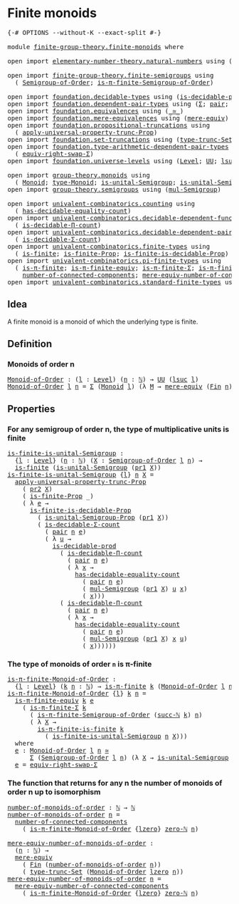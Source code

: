 # Finite monoids

<pre class="Agda"><a id="27" class="Symbol">{-#</a> <a id="31" class="Keyword">OPTIONS</a> <a id="39" class="Pragma">--without-K</a> <a id="51" class="Pragma">--exact-split</a> <a id="65" class="Symbol">#-}</a>

<a id="70" class="Keyword">module</a> <a id="77" href="finite-group-theory.finite-monoids.html" class="Module">finite-group-theory.finite-monoids</a> <a id="112" class="Keyword">where</a>

<a id="119" class="Keyword">open</a> <a id="124" class="Keyword">import</a> <a id="131" href="elementary-number-theory.natural-numbers.html" class="Module">elementary-number-theory.natural-numbers</a> <a id="172" class="Keyword">using</a> <a id="178" class="Symbol">(</a><a id="179" href="elementary-number-theory.natural-numbers.html#1458" class="Datatype">ℕ</a><a id="180" class="Symbol">;</a> <a id="182" href="elementary-number-theory.natural-numbers.html#1492" class="InductiveConstructor">succ-ℕ</a><a id="188" class="Symbol">;</a> <a id="190" href="elementary-number-theory.natural-numbers.html#1479" class="InductiveConstructor">zero-ℕ</a><a id="196" class="Symbol">)</a>

<a id="199" class="Keyword">open</a> <a id="204" class="Keyword">import</a> <a id="211" href="finite-group-theory.finite-semigroups.html" class="Module">finite-group-theory.finite-semigroups</a> <a id="249" class="Keyword">using</a>
  <a id="257" class="Symbol">(</a> <a id="259" href="finite-group-theory.finite-semigroups.html#2195" class="Function">Semigroup-of-Order</a><a id="277" class="Symbol">;</a> <a id="279" href="finite-group-theory.finite-semigroups.html#3278" class="Function">is-π-finite-Semigroup-of-Order</a><a id="309" class="Symbol">)</a>

<a id="312" class="Keyword">open</a> <a id="317" class="Keyword">import</a> <a id="324" href="foundation.decidable-types.html" class="Module">foundation.decidable-types</a> <a id="351" class="Keyword">using</a> <a id="357" class="Symbol">(</a><a id="358" href="foundation.decidable-types.html#3336" class="Function">is-decidable-prod</a><a id="375" class="Symbol">)</a>
<a id="377" class="Keyword">open</a> <a id="382" class="Keyword">import</a> <a id="389" href="foundation.dependent-pair-types.html" class="Module">foundation.dependent-pair-types</a> <a id="421" class="Keyword">using</a> <a id="427" class="Symbol">(</a><a id="428" href="foundation-core.dependent-pair-types.html#515" class="Record">Σ</a><a id="429" class="Symbol">;</a> <a id="431" href="foundation-core.dependent-pair-types.html#588" class="InductiveConstructor">pair</a><a id="435" class="Symbol">;</a> <a id="437" href="foundation-core.dependent-pair-types.html#605" class="Field">pr1</a><a id="440" class="Symbol">;</a> <a id="442" href="foundation-core.dependent-pair-types.html#617" class="Field">pr2</a><a id="445" class="Symbol">)</a>
<a id="447" class="Keyword">open</a> <a id="452" class="Keyword">import</a> <a id="459" href="foundation.equivalences.html" class="Module">foundation.equivalences</a> <a id="483" class="Keyword">using</a> <a id="489" class="Symbol">(</a><a id="490" href="foundation-core.equivalences.html#1621" class="Function Operator">_≃_</a><a id="493" class="Symbol">)</a>
<a id="495" class="Keyword">open</a> <a id="500" class="Keyword">import</a> <a id="507" href="foundation.mere-equivalences.html" class="Module">foundation.mere-equivalences</a> <a id="536" class="Keyword">using</a> <a id="542" class="Symbol">(</a><a id="543" href="foundation.mere-equivalences.html#1415" class="Function">mere-equiv</a><a id="553" class="Symbol">)</a>
<a id="555" class="Keyword">open</a> <a id="560" class="Keyword">import</a> <a id="567" href="foundation.propositional-truncations.html" class="Module">foundation.propositional-truncations</a> <a id="604" class="Keyword">using</a>
  <a id="612" class="Symbol">(</a> <a id="614" href="foundation.propositional-truncations.html#5611" class="Function">apply-universal-property-trunc-Prop</a><a id="649" class="Symbol">)</a>
<a id="651" class="Keyword">open</a> <a id="656" class="Keyword">import</a> <a id="663" href="foundation.set-truncations.html" class="Module">foundation.set-truncations</a> <a id="690" class="Keyword">using</a> <a id="696" class="Symbol">(</a><a id="697" href="foundation.set-truncations.html#4001" class="Function">type-trunc-Set</a><a id="711" class="Symbol">)</a>
<a id="713" class="Keyword">open</a> <a id="718" class="Keyword">import</a> <a id="725" href="foundation.type-arithmetic-dependent-pair-types.html" class="Module">foundation.type-arithmetic-dependent-pair-types</a> <a id="773" class="Keyword">using</a>
  <a id="781" class="Symbol">(</a> <a id="783" href="foundation-core.type-arithmetic-dependent-pair-types.html#11512" class="Function">equiv-right-swap-Σ</a><a id="801" class="Symbol">)</a>
<a id="803" class="Keyword">open</a> <a id="808" class="Keyword">import</a> <a id="815" href="foundation.universe-levels.html" class="Module">foundation.universe-levels</a> <a id="842" class="Keyword">using</a> <a id="848" class="Symbol">(</a><a id="849" href="Agda.Primitive.html#597" class="Postulate">Level</a><a id="854" class="Symbol">;</a> <a id="856" href="foundation-core.universe-levels.html#235" class="Primitive">UU</a><a id="858" class="Symbol">;</a> <a id="860" href="Agda.Primitive.html#780" class="Primitive">lsuc</a><a id="864" class="Symbol">;</a> <a id="866" href="Agda.Primitive.html#764" class="Primitive">lzero</a><a id="871" class="Symbol">)</a>

<a id="874" class="Keyword">open</a> <a id="879" class="Keyword">import</a> <a id="886" href="group-theory.monoids.html" class="Module">group-theory.monoids</a> <a id="907" class="Keyword">using</a>
  <a id="915" class="Symbol">(</a> <a id="917" href="group-theory.monoids.html#1007" class="Function">Monoid</a><a id="923" class="Symbol">;</a> <a id="925" href="group-theory.monoids.html#1182" class="Function">type-Monoid</a><a id="936" class="Symbol">;</a> <a id="938" href="group-theory.monoids.html#897" class="Function">is-unital-Semigroup</a><a id="957" class="Symbol">;</a> <a id="959" href="group-theory.monoids.html#3269" class="Function">is-unital-Semigroup-Prop</a><a id="983" class="Symbol">)</a>
<a id="985" class="Keyword">open</a> <a id="990" class="Keyword">import</a> <a id="997" href="group-theory.semigroups.html" class="Module">group-theory.semigroups</a> <a id="1021" class="Keyword">using</a> <a id="1027" class="Symbol">(</a><a id="1028" href="group-theory.semigroups.html#1215" class="Function">mul-Semigroup</a><a id="1041" class="Symbol">)</a>

<a id="1044" class="Keyword">open</a> <a id="1049" class="Keyword">import</a> <a id="1056" href="univalent-combinatorics.counting.html" class="Module">univalent-combinatorics.counting</a> <a id="1089" class="Keyword">using</a>
  <a id="1097" class="Symbol">(</a> <a id="1099" href="univalent-combinatorics.counting.html#6218" class="Function">has-decidable-equality-count</a><a id="1127" class="Symbol">)</a>
<a id="1129" class="Keyword">open</a> <a id="1134" class="Keyword">import</a> <a id="1141" href="univalent-combinatorics.decidable-dependent-function-types.html" class="Module">univalent-combinatorics.decidable-dependent-function-types</a> <a id="1200" class="Keyword">using</a>
  <a id="1208" class="Symbol">(</a> <a id="1210" href="univalent-combinatorics.decidable-dependent-function-types.html#1768" class="Function">is-decidable-Π-count</a><a id="1230" class="Symbol">)</a>
<a id="1232" class="Keyword">open</a> <a id="1237" class="Keyword">import</a> <a id="1244" href="univalent-combinatorics.decidable-dependent-pair-types.html" class="Module">univalent-combinatorics.decidable-dependent-pair-types</a> <a id="1299" class="Keyword">using</a>
  <a id="1307" class="Symbol">(</a> <a id="1309" href="univalent-combinatorics.decidable-dependent-pair-types.html#1962" class="Function">is-decidable-Σ-count</a><a id="1329" class="Symbol">)</a>
<a id="1331" class="Keyword">open</a> <a id="1336" class="Keyword">import</a> <a id="1343" href="univalent-combinatorics.finite-types.html" class="Module">univalent-combinatorics.finite-types</a> <a id="1380" class="Keyword">using</a>
  <a id="1388" class="Symbol">(</a> <a id="1390" href="univalent-combinatorics.finite-types.html#4174" class="Function">is-finite</a><a id="1399" class="Symbol">;</a> <a id="1401" href="univalent-combinatorics.finite-types.html#4083" class="Function">is-finite-Prop</a><a id="1415" class="Symbol">;</a> <a id="1417" href="univalent-combinatorics.finite-types.html#9569" class="Function">is-finite-is-decidable-Prop</a><a id="1444" class="Symbol">)</a>
<a id="1446" class="Keyword">open</a> <a id="1451" class="Keyword">import</a> <a id="1458" href="univalent-combinatorics.pi-finite-types.html" class="Module">univalent-combinatorics.pi-finite-types</a> <a id="1498" class="Keyword">using</a>
  <a id="1506" class="Symbol">(</a> <a id="1508" href="univalent-combinatorics.pi-finite-types.html#8754" class="Function">is-π-finite</a><a id="1519" class="Symbol">;</a> <a id="1521" href="univalent-combinatorics.pi-finite-types.html#10960" class="Function">is-π-finite-equiv</a><a id="1538" class="Symbol">;</a> <a id="1540" href="univalent-combinatorics.pi-finite-types.html#34849" class="Function">is-π-finite-Σ</a><a id="1553" class="Symbol">;</a> <a id="1555" href="univalent-combinatorics.pi-finite-types.html#14753" class="Function">is-π-finite-is-finite</a><a id="1576" class="Symbol">;</a>
    <a id="1582" href="univalent-combinatorics.pi-finite-types.html#8032" class="Function">number-of-connected-components</a><a id="1612" class="Symbol">;</a> <a id="1614" href="univalent-combinatorics.pi-finite-types.html#8197" class="Function">mere-equiv-number-of-connected-components</a><a id="1655" class="Symbol">)</a>
<a id="1657" class="Keyword">open</a> <a id="1662" class="Keyword">import</a> <a id="1669" href="univalent-combinatorics.standard-finite-types.html" class="Module">univalent-combinatorics.standard-finite-types</a> <a id="1715" class="Keyword">using</a> <a id="1721" class="Symbol">(</a><a id="1722" href="univalent-combinatorics.standard-finite-types.html#2523" class="Function">Fin</a><a id="1725" class="Symbol">)</a>
</pre>
## Idea

A finite monoid is a monoid of which the underlying type is finite.

## Definition

### Monoids of order n

<pre class="Agda"><a id="Monoid-of-Order"></a><a id="1857" href="finite-group-theory.finite-monoids.html#1857" class="Function">Monoid-of-Order</a> <a id="1873" class="Symbol">:</a> <a id="1875" class="Symbol">(</a><a id="1876" href="finite-group-theory.finite-monoids.html#1876" class="Bound">l</a> <a id="1878" class="Symbol">:</a> <a id="1880" href="Agda.Primitive.html#597" class="Postulate">Level</a><a id="1885" class="Symbol">)</a> <a id="1887" class="Symbol">(</a><a id="1888" href="finite-group-theory.finite-monoids.html#1888" class="Bound">n</a> <a id="1890" class="Symbol">:</a> <a id="1892" href="elementary-number-theory.natural-numbers.html#1458" class="Datatype">ℕ</a><a id="1893" class="Symbol">)</a> <a id="1895" class="Symbol">→</a> <a id="1897" href="foundation-core.universe-levels.html#235" class="Primitive">UU</a> <a id="1900" class="Symbol">(</a><a id="1901" href="Agda.Primitive.html#780" class="Primitive">lsuc</a> <a id="1906" href="finite-group-theory.finite-monoids.html#1876" class="Bound">l</a><a id="1907" class="Symbol">)</a>
<a id="1909" href="finite-group-theory.finite-monoids.html#1857" class="Function">Monoid-of-Order</a> <a id="1925" href="finite-group-theory.finite-monoids.html#1925" class="Bound">l</a> <a id="1927" href="finite-group-theory.finite-monoids.html#1927" class="Bound">n</a> <a id="1929" class="Symbol">=</a> <a id="1931" href="foundation-core.dependent-pair-types.html#515" class="Record">Σ</a> <a id="1933" class="Symbol">(</a><a id="1934" href="group-theory.monoids.html#1007" class="Function">Monoid</a> <a id="1941" href="finite-group-theory.finite-monoids.html#1925" class="Bound">l</a><a id="1942" class="Symbol">)</a> <a id="1944" class="Symbol">(λ</a> <a id="1947" href="finite-group-theory.finite-monoids.html#1947" class="Bound">M</a> <a id="1949" class="Symbol">→</a> <a id="1951" href="foundation.mere-equivalences.html#1415" class="Function">mere-equiv</a> <a id="1962" class="Symbol">(</a><a id="1963" href="univalent-combinatorics.standard-finite-types.html#2523" class="Function">Fin</a> <a id="1967" href="finite-group-theory.finite-monoids.html#1927" class="Bound">n</a><a id="1968" class="Symbol">)</a> <a id="1970" class="Symbol">(</a><a id="1971" href="group-theory.monoids.html#1182" class="Function">type-Monoid</a> <a id="1983" href="finite-group-theory.finite-monoids.html#1947" class="Bound">M</a><a id="1984" class="Symbol">))</a>
</pre>
## Properties

### For any semigroup of order n, the type of multiplicative units is finite

<pre class="Agda"><a id="is-finite-is-unital-Semigroup"></a><a id="2093" href="finite-group-theory.finite-monoids.html#2093" class="Function">is-finite-is-unital-Semigroup</a> <a id="2123" class="Symbol">:</a>
  <a id="2127" class="Symbol">{</a><a id="2128" href="finite-group-theory.finite-monoids.html#2128" class="Bound">l</a> <a id="2130" class="Symbol">:</a> <a id="2132" href="Agda.Primitive.html#597" class="Postulate">Level</a><a id="2137" class="Symbol">}</a> <a id="2139" class="Symbol">(</a><a id="2140" href="finite-group-theory.finite-monoids.html#2140" class="Bound">n</a> <a id="2142" class="Symbol">:</a> <a id="2144" href="elementary-number-theory.natural-numbers.html#1458" class="Datatype">ℕ</a><a id="2145" class="Symbol">)</a> <a id="2147" class="Symbol">(</a><a id="2148" href="finite-group-theory.finite-monoids.html#2148" class="Bound">X</a> <a id="2150" class="Symbol">:</a> <a id="2152" href="finite-group-theory.finite-semigroups.html#2195" class="Function">Semigroup-of-Order</a> <a id="2171" href="finite-group-theory.finite-monoids.html#2128" class="Bound">l</a> <a id="2173" href="finite-group-theory.finite-monoids.html#2140" class="Bound">n</a><a id="2174" class="Symbol">)</a> <a id="2176" class="Symbol">→</a>
  <a id="2180" href="univalent-combinatorics.finite-types.html#4174" class="Function">is-finite</a> <a id="2190" class="Symbol">(</a><a id="2191" href="group-theory.monoids.html#897" class="Function">is-unital-Semigroup</a> <a id="2211" class="Symbol">(</a><a id="2212" href="foundation-core.dependent-pair-types.html#605" class="Field">pr1</a> <a id="2216" href="finite-group-theory.finite-monoids.html#2148" class="Bound">X</a><a id="2217" class="Symbol">))</a>
<a id="2220" href="finite-group-theory.finite-monoids.html#2093" class="Function">is-finite-is-unital-Semigroup</a> <a id="2250" class="Symbol">{</a><a id="2251" href="finite-group-theory.finite-monoids.html#2251" class="Bound">l</a><a id="2252" class="Symbol">}</a> <a id="2254" href="finite-group-theory.finite-monoids.html#2254" class="Bound">n</a> <a id="2256" href="finite-group-theory.finite-monoids.html#2256" class="Bound">X</a> <a id="2258" class="Symbol">=</a>
  <a id="2262" href="foundation.propositional-truncations.html#5611" class="Function">apply-universal-property-trunc-Prop</a>
    <a id="2302" class="Symbol">(</a> <a id="2304" href="foundation-core.dependent-pair-types.html#617" class="Field">pr2</a> <a id="2308" href="finite-group-theory.finite-monoids.html#2256" class="Bound">X</a><a id="2309" class="Symbol">)</a>
    <a id="2315" class="Symbol">(</a> <a id="2317" href="univalent-combinatorics.finite-types.html#4083" class="Function">is-finite-Prop</a> <a id="2332" class="Symbol">_)</a>
    <a id="2339" class="Symbol">(</a> <a id="2341" class="Symbol">λ</a> <a id="2343" href="finite-group-theory.finite-monoids.html#2343" class="Bound">e</a> <a id="2345" class="Symbol">→</a>
      <a id="2353" href="univalent-combinatorics.finite-types.html#9569" class="Function">is-finite-is-decidable-Prop</a>
        <a id="2389" class="Symbol">(</a> <a id="2391" href="group-theory.monoids.html#3269" class="Function">is-unital-Semigroup-Prop</a> <a id="2416" class="Symbol">(</a><a id="2417" href="foundation-core.dependent-pair-types.html#605" class="Field">pr1</a> <a id="2421" href="finite-group-theory.finite-monoids.html#2256" class="Bound">X</a><a id="2422" class="Symbol">))</a>
        <a id="2433" class="Symbol">(</a> <a id="2435" href="univalent-combinatorics.decidable-dependent-pair-types.html#1962" class="Function">is-decidable-Σ-count</a>
          <a id="2466" class="Symbol">(</a> <a id="2468" href="foundation-core.dependent-pair-types.html#588" class="InductiveConstructor">pair</a> <a id="2473" href="finite-group-theory.finite-monoids.html#2254" class="Bound">n</a> <a id="2475" href="finite-group-theory.finite-monoids.html#2343" class="Bound">e</a><a id="2476" class="Symbol">)</a>
          <a id="2488" class="Symbol">(</a> <a id="2490" class="Symbol">λ</a> <a id="2492" href="finite-group-theory.finite-monoids.html#2492" class="Bound">u</a> <a id="2494" class="Symbol">→</a>
            <a id="2508" href="foundation.decidable-types.html#3336" class="Function">is-decidable-prod</a>
              <a id="2540" class="Symbol">(</a> <a id="2542" href="univalent-combinatorics.decidable-dependent-function-types.html#1768" class="Function">is-decidable-Π-count</a>
                <a id="2579" class="Symbol">(</a> <a id="2581" href="foundation-core.dependent-pair-types.html#588" class="InductiveConstructor">pair</a> <a id="2586" href="finite-group-theory.finite-monoids.html#2254" class="Bound">n</a> <a id="2588" href="finite-group-theory.finite-monoids.html#2343" class="Bound">e</a><a id="2589" class="Symbol">)</a>
                <a id="2607" class="Symbol">(</a> <a id="2609" class="Symbol">λ</a> <a id="2611" href="finite-group-theory.finite-monoids.html#2611" class="Bound">x</a> <a id="2613" class="Symbol">→</a>
                  <a id="2633" href="univalent-combinatorics.counting.html#6218" class="Function">has-decidable-equality-count</a>
                    <a id="2682" class="Symbol">(</a> <a id="2684" href="foundation-core.dependent-pair-types.html#588" class="InductiveConstructor">pair</a> <a id="2689" href="finite-group-theory.finite-monoids.html#2254" class="Bound">n</a> <a id="2691" href="finite-group-theory.finite-monoids.html#2343" class="Bound">e</a><a id="2692" class="Symbol">)</a>
                    <a id="2714" class="Symbol">(</a> <a id="2716" href="group-theory.semigroups.html#1215" class="Function">mul-Semigroup</a> <a id="2730" class="Symbol">(</a><a id="2731" href="foundation-core.dependent-pair-types.html#605" class="Field">pr1</a> <a id="2735" href="finite-group-theory.finite-monoids.html#2256" class="Bound">X</a><a id="2736" class="Symbol">)</a> <a id="2738" href="finite-group-theory.finite-monoids.html#2492" class="Bound">u</a> <a id="2740" href="finite-group-theory.finite-monoids.html#2611" class="Bound">x</a><a id="2741" class="Symbol">)</a>
                    <a id="2763" class="Symbol">(</a> <a id="2765" href="finite-group-theory.finite-monoids.html#2611" class="Bound">x</a><a id="2766" class="Symbol">)))</a>
              <a id="2784" class="Symbol">(</a> <a id="2786" href="univalent-combinatorics.decidable-dependent-function-types.html#1768" class="Function">is-decidable-Π-count</a>
                <a id="2823" class="Symbol">(</a> <a id="2825" href="foundation-core.dependent-pair-types.html#588" class="InductiveConstructor">pair</a> <a id="2830" href="finite-group-theory.finite-monoids.html#2254" class="Bound">n</a> <a id="2832" href="finite-group-theory.finite-monoids.html#2343" class="Bound">e</a><a id="2833" class="Symbol">)</a>
                <a id="2851" class="Symbol">(</a> <a id="2853" class="Symbol">λ</a> <a id="2855" href="finite-group-theory.finite-monoids.html#2855" class="Bound">x</a> <a id="2857" class="Symbol">→</a>
                  <a id="2877" href="univalent-combinatorics.counting.html#6218" class="Function">has-decidable-equality-count</a>
                    <a id="2926" class="Symbol">(</a> <a id="2928" href="foundation-core.dependent-pair-types.html#588" class="InductiveConstructor">pair</a> <a id="2933" href="finite-group-theory.finite-monoids.html#2254" class="Bound">n</a> <a id="2935" href="finite-group-theory.finite-monoids.html#2343" class="Bound">e</a><a id="2936" class="Symbol">)</a>
                    <a id="2958" class="Symbol">(</a> <a id="2960" href="group-theory.semigroups.html#1215" class="Function">mul-Semigroup</a> <a id="2974" class="Symbol">(</a><a id="2975" href="foundation-core.dependent-pair-types.html#605" class="Field">pr1</a> <a id="2979" href="finite-group-theory.finite-monoids.html#2256" class="Bound">X</a><a id="2980" class="Symbol">)</a> <a id="2982" href="finite-group-theory.finite-monoids.html#2855" class="Bound">x</a> <a id="2984" href="finite-group-theory.finite-monoids.html#2492" class="Bound">u</a><a id="2985" class="Symbol">)</a>
                    <a id="3007" class="Symbol">(</a> <a id="3009" href="finite-group-theory.finite-monoids.html#2855" class="Bound">x</a><a id="3010" class="Symbol">))))))</a>
</pre>
### The type of monoids of order `n` is π-finite

<pre class="Agda"><a id="is-π-finite-Monoid-of-Order"></a><a id="3080" href="finite-group-theory.finite-monoids.html#3080" class="Function">is-π-finite-Monoid-of-Order</a> <a id="3108" class="Symbol">:</a>
  <a id="3112" class="Symbol">{</a><a id="3113" href="finite-group-theory.finite-monoids.html#3113" class="Bound">l</a> <a id="3115" class="Symbol">:</a> <a id="3117" href="Agda.Primitive.html#597" class="Postulate">Level</a><a id="3122" class="Symbol">}</a> <a id="3124" class="Symbol">(</a><a id="3125" href="finite-group-theory.finite-monoids.html#3125" class="Bound">k</a> <a id="3127" href="finite-group-theory.finite-monoids.html#3127" class="Bound">n</a> <a id="3129" class="Symbol">:</a> <a id="3131" href="elementary-number-theory.natural-numbers.html#1458" class="Datatype">ℕ</a><a id="3132" class="Symbol">)</a> <a id="3134" class="Symbol">→</a> <a id="3136" href="univalent-combinatorics.pi-finite-types.html#8754" class="Function">is-π-finite</a> <a id="3148" href="finite-group-theory.finite-monoids.html#3125" class="Bound">k</a> <a id="3150" class="Symbol">(</a><a id="3151" href="finite-group-theory.finite-monoids.html#1857" class="Function">Monoid-of-Order</a> <a id="3167" href="finite-group-theory.finite-monoids.html#3113" class="Bound">l</a> <a id="3169" href="finite-group-theory.finite-monoids.html#3127" class="Bound">n</a><a id="3170" class="Symbol">)</a>
<a id="3172" href="finite-group-theory.finite-monoids.html#3080" class="Function">is-π-finite-Monoid-of-Order</a> <a id="3200" class="Symbol">{</a><a id="3201" href="finite-group-theory.finite-monoids.html#3201" class="Bound">l</a><a id="3202" class="Symbol">}</a> <a id="3204" href="finite-group-theory.finite-monoids.html#3204" class="Bound">k</a> <a id="3206" href="finite-group-theory.finite-monoids.html#3206" class="Bound">n</a> <a id="3208" class="Symbol">=</a>
  <a id="3212" href="univalent-combinatorics.pi-finite-types.html#10960" class="Function">is-π-finite-equiv</a> <a id="3230" href="finite-group-theory.finite-monoids.html#3204" class="Bound">k</a> <a id="3232" href="finite-group-theory.finite-monoids.html#3414" class="Function">e</a>
    <a id="3238" class="Symbol">(</a> <a id="3240" href="univalent-combinatorics.pi-finite-types.html#34849" class="Function">is-π-finite-Σ</a> <a id="3254" href="finite-group-theory.finite-monoids.html#3204" class="Bound">k</a>
      <a id="3262" class="Symbol">(</a> <a id="3264" href="finite-group-theory.finite-semigroups.html#3278" class="Function">is-π-finite-Semigroup-of-Order</a> <a id="3295" class="Symbol">(</a><a id="3296" href="elementary-number-theory.natural-numbers.html#1492" class="InductiveConstructor">succ-ℕ</a> <a id="3303" href="finite-group-theory.finite-monoids.html#3204" class="Bound">k</a><a id="3304" class="Symbol">)</a> <a id="3306" href="finite-group-theory.finite-monoids.html#3206" class="Bound">n</a><a id="3307" class="Symbol">)</a>
      <a id="3315" class="Symbol">(</a> <a id="3317" class="Symbol">λ</a> <a id="3319" href="finite-group-theory.finite-monoids.html#3319" class="Bound">X</a> <a id="3321" class="Symbol">→</a>
        <a id="3331" href="univalent-combinatorics.pi-finite-types.html#14753" class="Function">is-π-finite-is-finite</a> <a id="3353" href="finite-group-theory.finite-monoids.html#3204" class="Bound">k</a>
          <a id="3365" class="Symbol">(</a> <a id="3367" href="finite-group-theory.finite-monoids.html#2093" class="Function">is-finite-is-unital-Semigroup</a> <a id="3397" href="finite-group-theory.finite-monoids.html#3206" class="Bound">n</a> <a id="3399" href="finite-group-theory.finite-monoids.html#3319" class="Bound">X</a><a id="3400" class="Symbol">)))</a>
  <a id="3406" class="Keyword">where</a>
  <a id="3414" href="finite-group-theory.finite-monoids.html#3414" class="Function">e</a> <a id="3416" class="Symbol">:</a> <a id="3418" href="finite-group-theory.finite-monoids.html#1857" class="Function">Monoid-of-Order</a> <a id="3434" href="finite-group-theory.finite-monoids.html#3201" class="Bound">l</a> <a id="3436" href="finite-group-theory.finite-monoids.html#3206" class="Bound">n</a> <a id="3438" href="foundation-core.equivalences.html#1621" class="Function Operator">≃</a>
      <a id="3446" href="foundation-core.dependent-pair-types.html#515" class="Record">Σ</a> <a id="3448" class="Symbol">(</a><a id="3449" href="finite-group-theory.finite-semigroups.html#2195" class="Function">Semigroup-of-Order</a> <a id="3468" href="finite-group-theory.finite-monoids.html#3201" class="Bound">l</a> <a id="3470" href="finite-group-theory.finite-monoids.html#3206" class="Bound">n</a><a id="3471" class="Symbol">)</a> <a id="3473" class="Symbol">(λ</a> <a id="3476" href="finite-group-theory.finite-monoids.html#3476" class="Bound">X</a> <a id="3478" class="Symbol">→</a> <a id="3480" href="group-theory.monoids.html#897" class="Function">is-unital-Semigroup</a> <a id="3500" class="Symbol">(</a><a id="3501" href="foundation-core.dependent-pair-types.html#605" class="Field">pr1</a> <a id="3505" href="finite-group-theory.finite-monoids.html#3476" class="Bound">X</a><a id="3506" class="Symbol">))</a>
  <a id="3511" href="finite-group-theory.finite-monoids.html#3414" class="Function">e</a> <a id="3513" class="Symbol">=</a> <a id="3515" href="foundation-core.type-arithmetic-dependent-pair-types.html#11512" class="Function">equiv-right-swap-Σ</a>
</pre>
### The function that returns for any n the number of monoids of order n up to isomorphism

<pre class="Agda"><a id="number-of-monoids-of-order"></a><a id="3639" href="finite-group-theory.finite-monoids.html#3639" class="Function">number-of-monoids-of-order</a> <a id="3666" class="Symbol">:</a> <a id="3668" href="elementary-number-theory.natural-numbers.html#1458" class="Datatype">ℕ</a> <a id="3670" class="Symbol">→</a> <a id="3672" href="elementary-number-theory.natural-numbers.html#1458" class="Datatype">ℕ</a>
<a id="3674" href="finite-group-theory.finite-monoids.html#3639" class="Function">number-of-monoids-of-order</a> <a id="3701" href="finite-group-theory.finite-monoids.html#3701" class="Bound">n</a> <a id="3703" class="Symbol">=</a>
  <a id="3707" href="univalent-combinatorics.pi-finite-types.html#8032" class="Function">number-of-connected-components</a>
    <a id="3742" class="Symbol">(</a> <a id="3744" href="finite-group-theory.finite-monoids.html#3080" class="Function">is-π-finite-Monoid-of-Order</a> <a id="3772" class="Symbol">{</a><a id="3773" href="Agda.Primitive.html#764" class="Primitive">lzero</a><a id="3778" class="Symbol">}</a> <a id="3780" href="elementary-number-theory.natural-numbers.html#1479" class="InductiveConstructor">zero-ℕ</a> <a id="3787" href="finite-group-theory.finite-monoids.html#3701" class="Bound">n</a><a id="3788" class="Symbol">)</a>

<a id="mere-equiv-number-of-monoids-of-order"></a><a id="3791" href="finite-group-theory.finite-monoids.html#3791" class="Function">mere-equiv-number-of-monoids-of-order</a> <a id="3829" class="Symbol">:</a>
  <a id="3833" class="Symbol">(</a><a id="3834" href="finite-group-theory.finite-monoids.html#3834" class="Bound">n</a> <a id="3836" class="Symbol">:</a> <a id="3838" href="elementary-number-theory.natural-numbers.html#1458" class="Datatype">ℕ</a><a id="3839" class="Symbol">)</a> <a id="3841" class="Symbol">→</a>
  <a id="3845" href="foundation.mere-equivalences.html#1415" class="Function">mere-equiv</a>
    <a id="3860" class="Symbol">(</a> <a id="3862" href="univalent-combinatorics.standard-finite-types.html#2523" class="Function">Fin</a> <a id="3866" class="Symbol">(</a><a id="3867" href="finite-group-theory.finite-monoids.html#3639" class="Function">number-of-monoids-of-order</a> <a id="3894" href="finite-group-theory.finite-monoids.html#3834" class="Bound">n</a><a id="3895" class="Symbol">))</a>
    <a id="3902" class="Symbol">(</a> <a id="3904" href="foundation.set-truncations.html#4001" class="Function">type-trunc-Set</a> <a id="3919" class="Symbol">(</a><a id="3920" href="finite-group-theory.finite-monoids.html#1857" class="Function">Monoid-of-Order</a> <a id="3936" href="Agda.Primitive.html#764" class="Primitive">lzero</a> <a id="3942" href="finite-group-theory.finite-monoids.html#3834" class="Bound">n</a><a id="3943" class="Symbol">))</a>
<a id="3946" href="finite-group-theory.finite-monoids.html#3791" class="Function">mere-equiv-number-of-monoids-of-order</a> <a id="3984" href="finite-group-theory.finite-monoids.html#3984" class="Bound">n</a> <a id="3986" class="Symbol">=</a>
  <a id="3990" href="univalent-combinatorics.pi-finite-types.html#8197" class="Function">mere-equiv-number-of-connected-components</a>
    <a id="4036" class="Symbol">(</a> <a id="4038" href="finite-group-theory.finite-monoids.html#3080" class="Function">is-π-finite-Monoid-of-Order</a> <a id="4066" class="Symbol">{</a><a id="4067" href="Agda.Primitive.html#764" class="Primitive">lzero</a><a id="4072" class="Symbol">}</a> <a id="4074" href="elementary-number-theory.natural-numbers.html#1479" class="InductiveConstructor">zero-ℕ</a> <a id="4081" href="finite-group-theory.finite-monoids.html#3984" class="Bound">n</a><a id="4082" class="Symbol">)</a>
</pre>